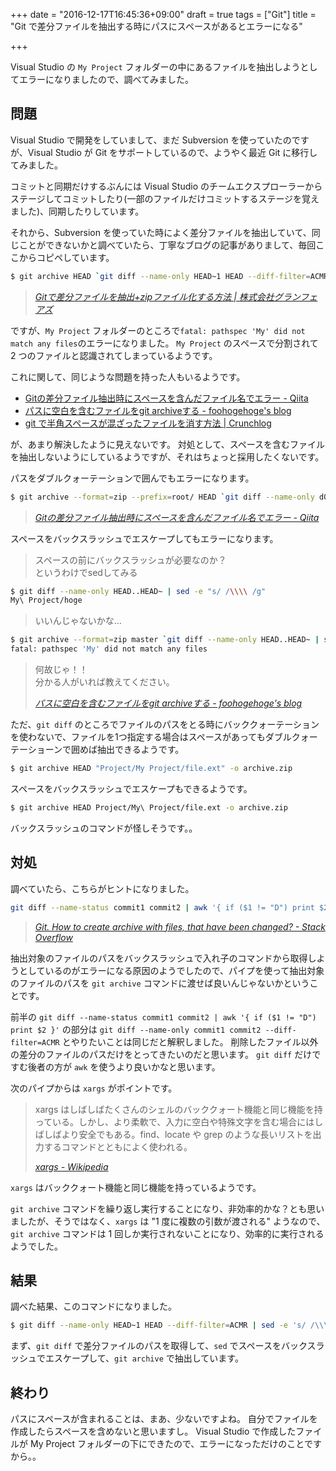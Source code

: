 +++
date = "2016-12-17T16:45:36+09:00"
draft = true
tags = ["Git"]
title = "Git で差分ファイルを抽出する時にパスにスペースがあるとエラーになる"

+++

Visual Studio の `My Project` フォルダーの中にあるファイルを抽出しようとしてエラーになりましたので、調べてみました。

<!--more-->

## 問題

Visual Studio で開発をしていまして、まだ Subversion を使っていたのですが、Visual Studio が Git をサポートしているので、ようやく最近 Git に移行してみました。

コミットと同期だけするぶんには Visual Studio のチームエクスプローラーからステージしてコミットしたり(一部のファイルだけコミットするステージを覚えました)、同期したりしています。

それから、Subversion を使っていた時によく差分ファイルを抽出していて、同じことができないかと調べていたら、丁寧なブログの記事がありまして、毎回ここからコピペしています。

>
``` bash
$ git archive HEAD `git diff --name-only HEAD~1 HEAD --diff-filter=ACMR` -o archive.zip
```
>
> <cite>[Gitで差分ファイルを抽出+zipファイル化する方法 | 株式会社グランフェアズ](http://www.granfairs.com/blog/staff/git-archivediff)</cite>

ですが、`My Project` フォルダーのところで`fatal: pathspec 'My' did not match any files`のエラーになりました。
`My Project` のスペースで分割されて 2 つのファイルと認識されてしまっているようです。

これに関して、同じような問題を持った人もいるようです。

* [Gitの差分ファイル抽出時にスペースを含んだファイル名でエラー - Qiita](http://qiita.com/gotohiro55/items/24d6696fd59a04751b5b)
* [パスに空白を含むファイルをgit archiveする - foohogehoge's blog](http://foohogehoge.hatenablog.com/entry/20141003/1412340221)
* [git で半角スペースが混ざったファイルを消す方法 | Crunchlog](http://crunchlog.net/internet/net-service/git_rm_fatal/)

が、あまり解決したように見えないです。
対処として、スペースを含むファイルを抽出しないようにしているようですが、それはちょっと採用したくないです。

パスをダブルクォーテーションで囲んでもエラーになります。

>
``` bash
$ git archive --format=zip --prefix=root/ HEAD `git diff --name-only d0b642e 17945a1 | sed 's/\(^.*$\)/"\1"/g'` -o archive.zip
```
>
> <cite>[Gitの差分ファイル抽出時にスペースを含んだファイル名でエラー - Qiita](http://qiita.com/gotohiro55/items/24d6696fd59a04751b5b)</cite>

スペースをバックスラッシュでエスケープしてもエラーになります。

> スペースの前にバックスラッシュが必要なのか？  
> というわけでsedしてみる
>
``` bash
$ git diff --name-only HEAD..HEAD~ | sed -e "s/ /\\\\ /g"
My\ Project/hoge
```
>
> いいんじゃないかな…
>
``` bash
$ git archive --format=zip master `git diff --name-only HEAD..HEAD~ | sed -e "s/ /\\\\ /g"` -o diff.zip
fatal: pathspec 'My' did not match any files
```
>
> 何故じゃ！！  
> 分かる人がいれば教えてください。
>
> <cite>[パスに空白を含むファイルをgit archiveする - foohogehoge's blog](http://foohogehoge.hatenablog.com/entry/20141003/1412340221)</cite>

ただ、`git diff` のところでファイルのパスをとる時にバッククォーテーションを使わないで、ファイルを1つ指定する場合はスペースがあってもダブルクォーテーショーンで囲めば抽出できるようです。

``` bash
$ git archive HEAD "Project/My Project/file.ext" -o archive.zip
```

スペースをバックスラッシュでエスケープもできるようです。

``` bash
$ git archive HEAD Project/My\ Project/file.ext -o archive.zip
```

バックスラッシュのコマンドが怪しそうです。。

## 対処

調べていたら、こちらがヒントになりました。

>
``` bash
git diff --name-status commit1 commit2 | awk '{ if ($1 != "D") print $2 }' | xargs git archive -o output.zip HEAD`
```
>
> <cite>[Git. How to create archive with files, that have been changed? - Stack Overflow](http://stackoverflow.com/questions/7226009/git-how-to-create-archive-with-files-that-have-been-changed)</cite>

抽出対象のファイルのパスをバックスラッシュで入れ子のコマンドから取得しようとしているのがエラーになる原因のようでしたので、パイプを使って抽出対象のファイルのパスを `git archive` コマンドに渡せば良いんじゃないかということです。

前半の `git diff --name-status commit1 commit2 | awk '{ if ($1 != "D") print $2 }'` の部分は `git diff --name-only commit1 commit2 --diff-filter=ACMR` とやりたいことは同じだと解釈しました。
削除したファイル以外の差分のファイルのパスだけをとってきたいのだと思います。
`git diff` だけですむ後者の方が `awk` を使うより良いかなと思います。

次のパイプからは `xargs` がポイントです。

> xargs はしばしばたくさんのシェルのバッククォート機能と同じ機能を持っている。しかし、より柔軟で、入力に空白や特殊文字を含む場合にはしばしばより安全でもある。find、locate や grep のような長いリストを出力するコマンドとともによく使われる。
>
> <cite>[xargs - Wikipedia](https://ja.wikipedia.org/wiki/Xargs)</cite>

`xargs` はバッククォート機能と同じ機能を持っているようです。

`git archive` コマンドを繰り返し実行することになり、非効率的かな？とも思いましたが、そうではなく、`xargs` は "1 度に複数の引数が渡される" ようなので、`git archive` コマンドは 1 回しか実行されないことになり、効率的に実行されるようでした。

## 結果

調べた結果、このコマンドになりました。

``` bash
$ git diff --name-only HEAD~1 HEAD --diff-filter=ACMR | sed -e 's/ /\\\\ /g' | xargs git archive HEAD -o output.zip
```

まず、`git diff` で差分ファイルのパスを取得して、`sed` でスペースをバックスラッシュでエスケープして、`git archive` で抽出しています。

## 終わり

パスにスペースが含まれることは、まあ、少ないですよね。
自分でファイルを作成したらスペースを含めないと思いますし。
Visual Studio で作成したファイルが My Project フォルダーの下にできたので、エラーになっただけのことですから。。

